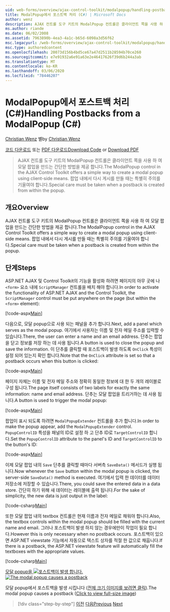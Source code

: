 ```yaml
---
uid: web-forms/overview/ajax-control-toolkit/modalpopup/handling-postbacks-from-a-modalpopup-cs
title: ModalPopup에서 포스트백 처리 (C#) | Microsoft Docs
author: wenz
description: AJAX 컨트롤 도구 키트의 ModalPopup 컨트롤은 클라이언트 쪽을 사용 하 여 모달 팝업을 만드는 간단한 방법을 제공 합니다. Pos를 사용 하는 경우 특별 한 주의를 기울여야 합니다.
ms.author: riande
ms.date: 06/02/2008
ms.assetid: 7963890b-4ea3-4a1c-b65d-6098a3d56f62
msc.legacyurl: /web-forms/overview/ajax-control-toolkit/modalpopup/handling-postbacks-from-a-modalpopup-cs
msc.type: authoredcontent
ms.openlocfilehash: 20073d156b4bd5ce67a47d2511b28594b70ce260
ms.sourcegitcommit: e7e91932a6e91a63e2e46417626f39d6b244a3ab
ms.translationtype: MT
ms.contentlocale: ko-KR
ms.lasthandoff: 03/06/2020
ms.locfileid: "78446207"
---
```

# <a name="handling-postbacks-from-a-modalpopup-c"></a><span data-ttu-id="db73f-104">ModalPopup에서 포스트백 처리(C#)</span><span class="sxs-lookup"><span data-stu-id="db73f-104">Handling Postbacks from a ModalPopup (C#)</span></span>

<span data-ttu-id="db73f-105">[Christian Wenz](https://github.com/wenz) 별</span><span class="sxs-lookup"><span data-stu-id="db73f-105">by [Christian Wenz](https://github.com/wenz)</span></span>

<span data-ttu-id="db73f-106">[코드 다운로드](https://download.microsoft.com/download/2/4/0/24052038-f942-4336-905b-b60ae56f0dd5/ModalPopup3.cs.zip) 또는 [PDF 다운로드](https://download.microsoft.com/download/b/6/a/b6ae89ee-df69-4c87-9bfb-ad1eb2b23373/modalpopup3CS.pdf)</span><span class="sxs-lookup"><span data-stu-id="db73f-106">[Download Code](https://download.microsoft.com/download/2/4/0/24052038-f942-4336-905b-b60ae56f0dd5/ModalPopup3.cs.zip) or [Download PDF](https://download.microsoft.com/download/b/6/a/b6ae89ee-df69-4c87-9bfb-ad1eb2b23373/modalpopup3CS.pdf)</span></span>

> <span data-ttu-id="db73f-107">AJAX 컨트롤 도구 키트의 ModalPopup 컨트롤은 클라이언트 쪽을 사용 하 여 모달 팝업을 만드는 간단한 방법을 제공 합니다.</span><span class="sxs-lookup"><span data-stu-id="db73f-107">The ModalPopup control in the AJAX Control Toolkit offers a simple way to create a modal popup using client-side means.</span></span> <span data-ttu-id="db73f-108">팝업 내에서 다시 게시를 만들 때는 특별히 주의를 기울여야 합니다.</span><span class="sxs-lookup"><span data-stu-id="db73f-108">Special care must be taken when a postback is created from within the popup.</span></span>

## <a name="overview"></a><span data-ttu-id="db73f-109">개요</span><span class="sxs-lookup"><span data-stu-id="db73f-109">Overview</span></span>

<span data-ttu-id="db73f-110">AJAX 컨트롤 도구 키트의 ModalPopup 컨트롤은 클라이언트 쪽을 사용 하 여 모달 팝업을 만드는 간단한 방법을 제공 합니다.</span><span class="sxs-lookup"><span data-stu-id="db73f-110">The ModalPopup control in the AJAX Control Toolkit offers a simple way to create a modal popup using client-side means.</span></span> <span data-ttu-id="db73f-111">팝업 내에서 다시 게시를 만들 때는 특별히 주의를 기울여야 합니다.</span><span class="sxs-lookup"><span data-stu-id="db73f-111">Special care must be taken when a postback is created from within the popup.</span></span>

## <a name="steps"></a><span data-ttu-id="db73f-112">단계</span><span class="sxs-lookup"><span data-stu-id="db73f-112">Steps</span></span>

<span data-ttu-id="db73f-113">ASP.NET AJAX 및 Control Toolkit의 기능을 활성화 하려면 페이지의 아무 곳에 나 `<form>` 요소 내에 `ScriptManager` 컨트롤을 배치 해야 합니다.</span><span class="sxs-lookup"><span data-stu-id="db73f-113">In order to activate the functionality of ASP.NET AJAX and the Control Toolkit, the `ScriptManager` control must be put anywhere on the page (but within the `<form>` element):</span></span>

[!code-aspx[Main](handling-postbacks-from-a-modalpopup-cs/samples/sample1.aspx)]

<span data-ttu-id="db73f-114">다음으로, 모달 popup으로 사용 되는 패널을 추가 합니다.</span><span class="sxs-lookup"><span data-stu-id="db73f-114">Next, add a panel which serves as the modal popup.</span></span> <span data-ttu-id="db73f-115">여기에서 사용자는 이름 및 전자 메일 주소를 입력할 수 있습니다.</span><span class="sxs-lookup"><span data-stu-id="db73f-115">There, the user can enter a name and an email address.</span></span> <span data-ttu-id="db73f-116">단추는 팝업을 닫고 정보를 저장 하는 데 사용 됩니다.</span><span class="sxs-lookup"><span data-stu-id="db73f-116">A button is used to close the popup and save the information.</span></span> <span data-ttu-id="db73f-117">이 단추를 클릭할 때 포스트백이 발생 하도록 `OnClick` 특성이 설정 되어 있는지 확인 합니다.</span><span class="sxs-lookup"><span data-stu-id="db73f-117">Note that the `OnClick` attribute is set so that a postback occurs when this button is clicked:</span></span>

[!code-aspx[Main](handling-postbacks-from-a-modalpopup-cs/samples/sample2.aspx)]

<span data-ttu-id="db73f-118">페이지 자체는 이름 및 전자 메일 주소와 정확히 동일한 정보에 대 한 두 개의 레이블로 구성 됩니다.</span><span class="sxs-lookup"><span data-stu-id="db73f-118">The page itself consists of two labels for exactly the same information: name and email address.</span></span> <span data-ttu-id="db73f-119">단추는 모달 팝업을 트리거하는 데 사용 됩니다.</span><span class="sxs-lookup"><span data-stu-id="db73f-119">A button is used to trigger the modal popup:</span></span>

[!code-aspx[Main](handling-postbacks-from-a-modalpopup-cs/samples/sample3.aspx)]

<span data-ttu-id="db73f-120">팝업이 표시 되도록 하려면 `ModalPopupExtender` 컨트롤을 추가 합니다.</span><span class="sxs-lookup"><span data-stu-id="db73f-120">In order to make the popup appear, add the `ModalPopupExtender` control.</span></span> <span data-ttu-id="db73f-121">`PopupControlID` 특성을 패널의 ID로 설정 하 고 단추 ID로 `TargetControlID` 합니다.</span><span class="sxs-lookup"><span data-stu-id="db73f-121">Set the `PopupControlID` attribute to the panel's ID and `TargetControlID` to the button's ID:</span></span>

[!code-aspx[Main](handling-postbacks-from-a-modalpopup-cs/samples/sample4.aspx)]

<span data-ttu-id="db73f-122">이제 모달 팝업 내의 `Save` 단추를 클릭할 때마다 서버측 `SaveData()` 메서드가 실행 됩니다.</span><span class="sxs-lookup"><span data-stu-id="db73f-122">Now whenever the `Save` button within the modal popup is clicked, the server-side `SaveData()` method is executed.</span></span> <span data-ttu-id="db73f-123">여기에서 입력 한 데이터를 데이터 저장소에 저장할 수 있습니다.</span><span class="sxs-lookup"><span data-stu-id="db73f-123">There, you could save the entered data in a data store.</span></span> <span data-ttu-id="db73f-124">간단히 하기 위해 새 데이터는 레이블에 출력 됩니다.</span><span class="sxs-lookup"><span data-stu-id="db73f-124">For the sake of simplicity, the new data is just output in the label:</span></span>

[!code-csharp[Main](handling-postbacks-from-a-modalpopup-cs/samples/sample5.cs)]

<span data-ttu-id="db73f-125">또한 모달 팝업 내의 textbox 컨트롤은 현재 이름과 전자 메일로 채워야 합니다.</span><span class="sxs-lookup"><span data-stu-id="db73f-125">Also, the textbox controls within the modal popup should be filled with the current name and email.</span></span> <span data-ttu-id="db73f-126">그러나 포스트백이 발생 하지 않는 경우에만이 작업이 필요 합니다.</span><span class="sxs-lookup"><span data-stu-id="db73f-126">However this is only necessary when no postback occurs.</span></span> <span data-ttu-id="db73f-127">포스트백이 있으면 ASP.NET viewstate 기능에서 자동으로 텍스트 상자를 적절 한 값으로 채웁니다.</span><span class="sxs-lookup"><span data-stu-id="db73f-127">If there is a postback, the ASP.NET viewstate feature will automatically fill the textboxes with the appropriate values.</span></span>

[!code-csharp[Main](handling-postbacks-from-a-modalpopup-cs/samples/sample6.cs)]

<span data-ttu-id="db73f-128">[모달 popup을 ![포스트백이 발생 합니다.](handling-postbacks-from-a-modalpopup-cs/_static/image2.png)](handling-postbacks-from-a-modalpopup-cs/_static/image1.png)</span><span class="sxs-lookup"><span data-stu-id="db73f-128">[![The modal popup causes a postback](handling-postbacks-from-a-modalpopup-cs/_static/image2.png)](handling-postbacks-from-a-modalpopup-cs/_static/image1.png)</span></span>

<span data-ttu-id="db73f-129">모달 popup에서 포스트백을 발생 시킵니다 ([전체 크기 이미지를 보려면 클릭](handling-postbacks-from-a-modalpopup-cs/_static/image3.png)).</span><span class="sxs-lookup"><span data-stu-id="db73f-129">The modal popup causes a postback ([Click to view full-size image](handling-postbacks-from-a-modalpopup-cs/_static/image3.png))</span></span>

> [!div class="step-by-step"]
> <span data-ttu-id="db73f-130">[이전](using-modalpopup-with-a-repeater-control-cs.md)
> [다음](positioning-a-modalpopup-cs.md)</span><span class="sxs-lookup"><span data-stu-id="db73f-130">[Previous](using-modalpopup-with-a-repeater-control-cs.md)
[Next](positioning-a-modalpopup-cs.md)</span></span>
